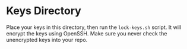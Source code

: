 # Keys Directory
Place your keys in this directory, then run the ```lock-keys.sh``` script. It will encrypt the keys using OpenSSH. Make sure you never check the unencrypted keys into your repo.